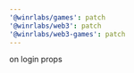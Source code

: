 ```yaml
---
'@winrlabs/games': patch
'@winrlabs/web3': patch
'@winrlabs/web3-games': patch
---
```


on login props

